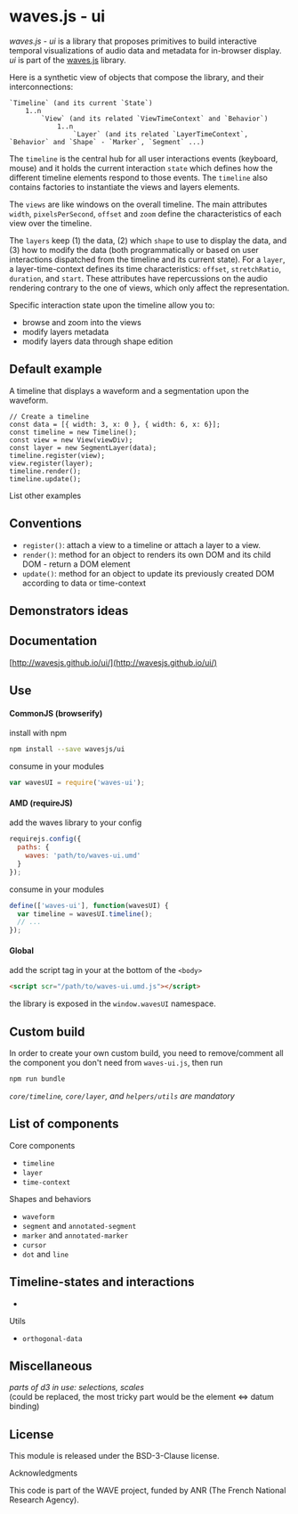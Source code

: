 # waves.js - ui

*waves.js - ui* is a library that proposes primitives to build interactive temporal visualizations of audio data and metadata for in-browser display. 
*ui* is part of the [waves.js](https://github.com/wavesjs/waves) library.


Here is a synthetic view of objects that compose the library, and their interconnections:

```
`Timeline` (and its current `State`)
    1..n 
        `View` (and its related `ViewTimeContext` and `Behavior`) 
            1..n 
                `Layer` (and its related `LayerTimeContext`,  `Behavior` and `Shape` - `Marker`, `Segment` ...)
```


The `timeline` is the central hub for all user interactions events (keyboard, mouse) and it holds the current interaction `state` which defines how the different timeline elements respond to those events. 
The `timeline` also contains factories to instantiate the views and layers elements.

The `views` are like windows on the overall timeline. The main attributes `width`, `pixelsPerSecond`, `offset` and `zoom` define the characteristics of each view over the timeline.

The `layers` keep (1) the data, (2) which `shape` to use to display the data, and (3) how to modify the data (both programmatically or based on user interactions dispatched from the timeline and its current state). For a `layer`, a layer-time-context defines its time characteristics: `offset`, `stretchRatio`, `duration`, and `start`. These attributes have repercussions on the audio rendering contrary to the one of views, which only affect the representation.


Specific interaction state upon the timeline allow you to:
- browse and zoom into the views
- modify layers metadata
- modify layers data through shape edition


## Default example

A timeline that displays a waveform and a segmentation upon the waveform.

```
// Create a timeline
const data = [{ width: 3, x: 0 }, { width: 6, x: 6}];
const timeline = new Timeline();
const view = new View(viewDiv);
const layer = new SegmentLayer(data);
timeline.register(view);
view.register(layer);
timeline.render();
timeline.update();
```

List other examples

## Conventions

- `register()`: attach a view to a timeline or attach a layer to a view.
- `render()`: method for an object to renders its own DOM and its child DOM - return a DOM element
- `update()`: method for an object to update its previously created DOM according to data or time-context


## Demonstrators ideas


## Documentation

[http://wavesjs.github.io/ui/](http://wavesjs.github.io/ui/)

## Use

#### CommonJS (browserify)

install with npm

```bash
npm install --save wavesjs/ui
```

consume in your modules

```javascript
var wavesUI = require('waves-ui');
```

#### AMD (requireJS)

add the waves library to your config

```javascript
requirejs.config({
  paths: {
    waves: 'path/to/waves-ui.umd'
  }
});
```

consume in your modules

```javascript
define(['waves-ui'], function(wavesUI) {
  var timeline = wavesUI.timeline();
  // ...
});
```

#### Global

add the script tag in your at the bottom of the `<body>`

```html
<script scr="/path/to/waves-ui.umd.js"></script>
```

the library is exposed in the `window.wavesUI` namespace.


## Custom build

In order to create your own custom build, you need to
remove/comment all the component you don't need from `waves-ui.js`, then run

```bash
npm run bundle
```

_`core/timeline`, `core/layer`, and `helpers/utils` are mandatory_

## List of components

Core components
- `timeline`
- `layer`
- `time-context`

Shapes and behaviors
- `waveform`
- `segment` and `annotated-segment`
- `marker` and `annotated-marker` 
- `cursor` 
- `dot` and `line` 

Timeline-states and interactions
- 
-

Utils
- `orthogonal-data`

## Miscellaneous

_parts of d3 in use: selections, scales_  
(could be replaced, the most tricky part would be the element <=> datum binding)



## License

This module is released under the BSD-3-Clause license.

Acknowledgments

This code is part of the WAVE project, funded by ANR (The French National Research Agency).
